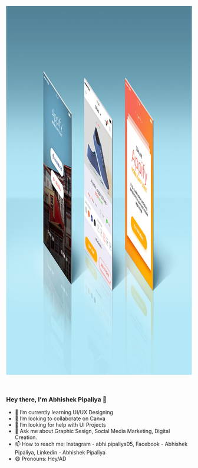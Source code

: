 

<img src="https://github.com/adpipaliya/Adpipaliya/blob/main/App-Screens-Standing-Mockup-PSD.jpg?raw=true" align="center" height="1000px" width="700px"/> <br/><br/><br/>
### Hey there, I'm Abhishek Pipaliya 👋
  
- 🌱 I’m currently learning UI/UX Designing
- 👯 I’m looking to collaborate on Canva
- 🤔 I’m looking for help with UI Projects
- 💬 Ask me about Graphic Sesign, Social Media Marketing, Digital Creation.
- 📫 How to reach me: Instagram - abhi.pipaliya05, Facebook - Abhishek Pipaliya, Linkedin - Abhishek Pipaliya
- 😄 Pronouns: Hey/AD

